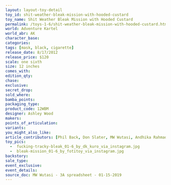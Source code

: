 ```yaml
---
layout: layout-toy-detail 
toy_id: shit-weather-bleak-mission-with-hooded-custard
toy_name: Shit Weather Bleak Mission with Hooded Custard
permalink: /toys-1-6/shit-weather-bleak-mission-with-hooded-custard.html
world: Adventure Kartel
world_abr: AK
character_base: 
categories: 
tags: [mask, black, cigarette]
release_date: 8/17/2012
release_price: $120 
scale: one sixth
size: 12 inches
comes_with: 
edition_qty: 
chase: 
exclusive: 
secret_drop: 
sold_where: 
bamba_points: 
packaging_type: 
product_code: 12WBM
designer: Ashley Wood
makers: 
points_of_articulation: 
variants: 
you_might_also_like: 
article_contributors: [Phil Back, Don Slater, MW Wutasi, Andhika Rahmaditya, fotitoy]
toy_pics: 
  -  fucking-tracky-bleak_01-6_by_dk_kuro_via_instagram.jpg
  -  bleak-mission_01-6_by_fotitoy_via_instagram.jpg
backstory: 
sale_type: 
event_exclusive: 
event_details: 
source_doc: MW Wutasi - 3A spreadsheet - 01-15-2019
---
```

